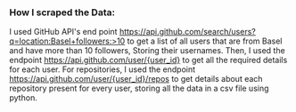 ### How I scraped the Data:
I used GitHub API's end point https://api.github.com/search/users?q=location:Basel+followers:>10 to get a list of all users that are from Basel and have more than 10 followers, Storing their usernames. Then, I used the endpoint https://api.github.com/user/{user_id} to get all the required details for each user. For repositories, I used the endpoint https://api.github.com/user/{user_id}/repos to get details about each repository present for every user, storing all the data in a csv file using python.


